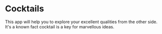 # Cocktails
This app will help you to explore your excellent qualities from the other side. It's a known fact cocktail is a key for marvellous ideas. 
